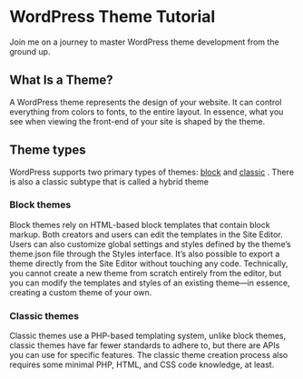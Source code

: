 # WordPress Theme Tutorial

Join me on a journey to master WordPress theme development from the ground up.

## What Is a Theme?

A WordPress theme represents the design of your website. It can control everything from colors to fonts, to the entire layout.
In essence, what you see when viewing the front-end of your site is shaped by the theme.

## Theme types

WordPress supports two primary types of themes: [block](https://github.com/DZ-ABDLHAKIM/Wordpress-Theme/edit/main/README.md#block-themes) and [classic](https://github.com/DZ-ABDLHAKIM/Wordpress-Theme/edit/main/README.md#classic-themes)
.
There is also a classic subtype that is called a hybrid theme

### Block themes

Block themes rely on HTML-based block templates that contain block markup. Both creators and users can edit the templates in the Site Editor. Users can also customize global settings and styles defined by the theme’s theme.json file through the Styles interface. 
It’s also possible to export a theme directly from the Site Editor without touching any code. Technically, you cannot create a new theme from scratch entirely from the editor, but you can modify the templates and styles of an existing theme—in essence, creating a custom theme of your own.

### Classic themes

Classic themes use a PHP-based templating system, unlike block themes, classic themes have far fewer standards to adhere to, but there are APIs you can use for specific features. The classic theme creation process also requires some minimal PHP, HTML, and CSS code knowledge, at least.
